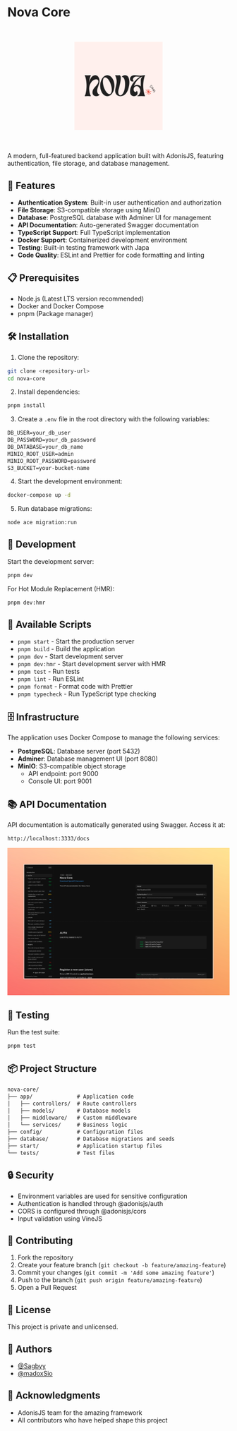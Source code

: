 # Nova Core

<div style="display: flex; justify-content: center; margin: 50px 0;">
  <img src="docs/nova-dash-logo.png" alt="Nova Core Logo" width="200"/>
</div>

A modern, full-featured backend application built with AdonisJS, featuring authentication, file storage, and database management.

## 🚀 Features

- **Authentication System**: Built-in user authentication and authorization
- **File Storage**: S3-compatible storage using MinIO
- **Database**: PostgreSQL database with Adminer UI for management
- **API Documentation**: Auto-generated Swagger documentation
- **TypeScript Support**: Full TypeScript implementation
- **Docker Support**: Containerized development environment
- **Testing**: Built-in testing framework with Japa
- **Code Quality**: ESLint and Prettier for code formatting and linting

## 📋 Prerequisites

- Node.js (Latest LTS version recommended)
- Docker and Docker Compose
- pnpm (Package manager)

## 🛠️ Installation

1. Clone the repository:

```bash
git clone <repository-url>
cd nova-core
```

2. Install dependencies:

```bash
pnpm install
```

3. Create a `.env` file in the root directory with the following variables:

```env
DB_USER=your_db_user
DB_PASSWORD=your_db_password
DB_DATABASE=your_db_name
MINIO_ROOT_USER=admin
MINIO_ROOT_PASSWORD=password
S3_BUCKET=your-bucket-name
```

4. Start the development environment:

```bash
docker-compose up -d
```

5. Run database migrations:

```bash
node ace migration:run
```

## 🚀 Development

Start the development server:

```bash
pnpm dev
```

For Hot Module Replacement (HMR):

```bash
pnpm dev:hmr
```

## 📝 Available Scripts

- `pnpm start` - Start the production server
- `pnpm build` - Build the application
- `pnpm dev` - Start development server
- `pnpm dev:hmr` - Start development server with HMR
- `pnpm test` - Run tests
- `pnpm lint` - Run ESLint
- `pnpm format` - Format code with Prettier
- `pnpm typecheck` - Run TypeScript type checking

## 🗄️ Infrastructure

The application uses Docker Compose to manage the following services:

- **PostgreSQL**: Database server (port 5432)
- **Adminer**: Database management UI (port 8080)
- **MinIO**: S3-compatible object storage
  - API endpoint: port 9000
  - Console UI: port 9001

## 📚 API Documentation

API documentation is automatically generated using Swagger. Access it at:

```
http://localhost:3333/docs
```

![API Documentation](docs/nova-core-screen.jpeg)

## 🧪 Testing

Run the test suite:

```bash
pnpm test
```

## 📦 Project Structure

```
nova-core/
├── app/              # Application code
│   ├── controllers/  # Route controllers
│   ├── models/       # Database models
│   ├── middleware/   # Custom middleware
│   └── services/     # Business logic
├── config/           # Configuration files
├── database/         # Database migrations and seeds
├── start/            # Application startup files
└── tests/            # Test files
```

## 🔒 Security

- Environment variables are used for sensitive configuration
- Authentication is handled through @adonisjs/auth
- CORS is configured through @adonisjs/cors
- Input validation using VineJS

## 🤝 Contributing

1. Fork the repository
2. Create your feature branch (`git checkout -b feature/amazing-feature`)
3. Commit your changes (`git commit -m 'Add some amazing feature'`)
4. Push to the branch (`git push origin feature/amazing-feature`)
5. Open a Pull Request

## 📄 License

This project is private and unlicensed.

## 👥 Authors

- [@Sagbyy](https://github.com/Sagbyy)
- [@madoxSio](https://github.com/madoxSio)

## 🙏 Acknowledgments

- AdonisJS team for the amazing framework
- All contributors who have helped shape this project
